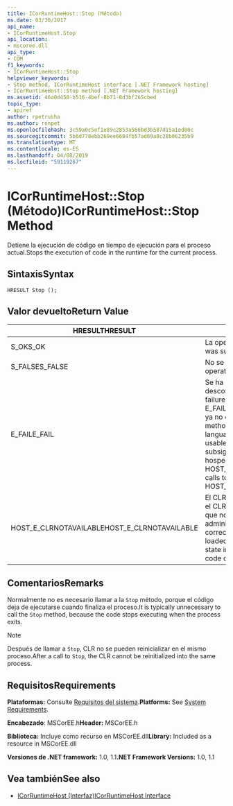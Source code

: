 ```yaml
---
title: ICorRuntimeHost::Stop (Método)
ms.date: 03/30/2017
api_name:
- ICorRuntimeHost.Stop
api_location:
- mscoree.dll
api_type:
- COM
f1_keywords:
- ICorRuntimeHost::Stop
helpviewer_keywords:
- Stop method, ICorRuntimeHost interface [.NET Framework hosting]
- ICorRuntimeHost::Stop method [.NET Framework hosting]
ms.assetid: 46a0d450-b516-4bef-8b71-8d3bf265cbed
topic_type:
- apiref
author: rpetrusha
ms.author: ronpet
ms.openlocfilehash: 3c59a0c5ef1e89c2853a566bd3b587d15a1ed80c
ms.sourcegitcommit: 5b6d778ebb269ee6684fb57ad69a8c28b06235b9
ms.translationtype: MT
ms.contentlocale: es-ES
ms.lasthandoff: 04/08/2019
ms.locfileid: "59119267"
---
```

# <a name="icorruntimehoststop-method"></a><span data-ttu-id="19c3a-102">ICorRuntimeHost::Stop (Método)</span><span class="sxs-lookup"><span data-stu-id="19c3a-102">ICorRuntimeHost::Stop Method</span></span>
<span data-ttu-id="19c3a-103">Detiene la ejecución de código en tiempo de ejecución para el proceso actual.</span><span class="sxs-lookup"><span data-stu-id="19c3a-103">Stops the execution of code in the runtime for the current process.</span></span>  
  
## <a name="syntax"></a><span data-ttu-id="19c3a-104">Sintaxis</span><span class="sxs-lookup"><span data-stu-id="19c3a-104">Syntax</span></span>  
  
```  
HRESULT Stop ();  
```  
  
## <a name="return-value"></a><span data-ttu-id="19c3a-105">Valor devuelto</span><span class="sxs-lookup"><span data-stu-id="19c3a-105">Return Value</span></span>  
  
|<span data-ttu-id="19c3a-106">HRESULT</span><span class="sxs-lookup"><span data-stu-id="19c3a-106">HRESULT</span></span>|<span data-ttu-id="19c3a-107">Descripción</span><span class="sxs-lookup"><span data-stu-id="19c3a-107">Description</span></span>|  
|-------------|-----------------|  
|<span data-ttu-id="19c3a-108">S_OK</span><span class="sxs-lookup"><span data-stu-id="19c3a-108">S_OK</span></span>|<span data-ttu-id="19c3a-109">La operación fue correcta.</span><span class="sxs-lookup"><span data-stu-id="19c3a-109">The operation was successful.</span></span>|  
|<span data-ttu-id="19c3a-110">S_FALSE</span><span class="sxs-lookup"><span data-stu-id="19c3a-110">S_FALSE</span></span>|<span data-ttu-id="19c3a-111">No se pudo completar la operación.</span><span class="sxs-lookup"><span data-stu-id="19c3a-111">The operation failed to complete.</span></span>|  
|<span data-ttu-id="19c3a-112">E_FAIL</span><span class="sxs-lookup"><span data-stu-id="19c3a-112">E_FAIL</span></span>|<span data-ttu-id="19c3a-113">Se ha producido un error catastrófico desconocido.</span><span class="sxs-lookup"><span data-stu-id="19c3a-113">An unknown, catastrophic failure occurred.</span></span> <span data-ttu-id="19c3a-114">Si el método devuelve E_FAIL, common language runtime (CLR) ya no es utilizable en el proceso.</span><span class="sxs-lookup"><span data-stu-id="19c3a-114">If a method returns E_FAIL, the common language runtime (CLR) is no longer usable in the process.</span></span> <span data-ttu-id="19c3a-115">Las llamadas subsiguientes a cualquier API de hospedaje devuelven HOST_E_CLRNOTAVAILABLE.</span><span class="sxs-lookup"><span data-stu-id="19c3a-115">Subsequent calls to any hosting APIs return HOST_E_CLRNOTAVAILABLE.</span></span>|  
|<span data-ttu-id="19c3a-116">HOST_E_CLRNOTAVAILABLE</span><span class="sxs-lookup"><span data-stu-id="19c3a-116">HOST_E_CLRNOTAVAILABLE</span></span>|<span data-ttu-id="19c3a-117">El CLR no se ha cargado en un proceso o el CLR se encuentra en un estado en el que no se puede ejecutar código administrado o procesar la llamada correctamente.</span><span class="sxs-lookup"><span data-stu-id="19c3a-117">The CLR has not been loaded into a process, or the CLR is in a state in which it cannot run managed code or process the call successfully.</span></span>|  
  
## <a name="remarks"></a><span data-ttu-id="19c3a-118">Comentarios</span><span class="sxs-lookup"><span data-stu-id="19c3a-118">Remarks</span></span>  
 <span data-ttu-id="19c3a-119">Normalmente no es necesario llamar a la `Stop` método, porque el código deja de ejecutarse cuando finaliza el proceso.</span><span class="sxs-lookup"><span data-stu-id="19c3a-119">It is typically unnecessary to call the `Stop` method, because the code stops executing when the process exits.</span></span>  
  
> [!NOTE]
>  <span data-ttu-id="19c3a-120">Después de llamar a `Stop`, CLR no se pueden reinicializar en el mismo proceso.</span><span class="sxs-lookup"><span data-stu-id="19c3a-120">After a call to `Stop`, the CLR cannot be reinitialized into the same process.</span></span>  
  
## <a name="requirements"></a><span data-ttu-id="19c3a-121">Requisitos</span><span class="sxs-lookup"><span data-stu-id="19c3a-121">Requirements</span></span>  
 <span data-ttu-id="19c3a-122">**Plataformas:** Consulte [Requisitos del sistema](../../../../docs/framework/get-started/system-requirements.md).</span><span class="sxs-lookup"><span data-stu-id="19c3a-122">**Platforms:** See [System Requirements](../../../../docs/framework/get-started/system-requirements.md).</span></span>  
  
 <span data-ttu-id="19c3a-123">**Encabezado**: MSCorEE.h</span><span class="sxs-lookup"><span data-stu-id="19c3a-123">**Header:** MSCorEE.h</span></span>  
  
 <span data-ttu-id="19c3a-124">**Biblioteca:** Incluye como recurso en MSCorEE.dll</span><span class="sxs-lookup"><span data-stu-id="19c3a-124">**Library:** Included as a resource in MSCorEE.dll</span></span>  
  
 <span data-ttu-id="19c3a-125">**Versiones de .NET framework:** 1.0, 1.1</span><span class="sxs-lookup"><span data-stu-id="19c3a-125">**.NET Framework Versions:** 1.0, 1.1</span></span>  
  
## <a name="see-also"></a><span data-ttu-id="19c3a-126">Vea también</span><span class="sxs-lookup"><span data-stu-id="19c3a-126">See also</span></span>

- [<span data-ttu-id="19c3a-127">ICorRuntimeHost (Interfaz)</span><span class="sxs-lookup"><span data-stu-id="19c3a-127">ICorRuntimeHost Interface</span></span>](../../../../docs/framework/unmanaged-api/hosting/icorruntimehost-interface.md)
